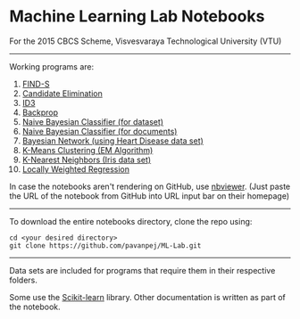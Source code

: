 # Machine Learning Lab Notebooks
For the 2015 CBCS Scheme, Visvesvaraya Technological University (VTU)

---
Working programs are:

1. [FIND-S](https://github.com/pavanpej/ML-Lab/blob/master/Program%201%20-%20FindS/pgm1.ipynb)
2. [Candidate Elimination](https://github.com/pavanpej/ML-Lab/blob/master/Program%202%20-%20Candidate%20Elim/pgm2_short.ipynb)
3. [ID3](https://github.com/pavanpej/ML-Lab/blob/master/Program%203%20-%20ID3/labpgm3.ipynb)
4. [Backprop](https://github.com/pavanpej/ML-Lab/blob/master/Program%204%20-%20Backprop/labpgm4_explanation.ipynb)
5. [Naive Bayesian Classifier (for dataset)](https://github.com/pavanpej/ML-Lab/blob/master/Program%205%20-%20Bayesian%20-%20Dataset/Prog5.ipynb)
6. [Naive Bayesian Classifier (for documents)](https://github.com/pavanpej/ML-Lab/blob/master/Program%206%20-%20Bayesian%20-%20Doc/Prog6-NaiveBayesianDoc.ipynb)
7. [Bayesian Network (using Heart Disease data set)](https://github.com/pavanpej/ML-Lab/blob/master/Program%207%20-%20Bayesian%20Network/Prog7-Bayesian.ipynb)
8. [K-Means Clustering (EM Algorithm)](https://github.com/pavanpej/ML-Lab/blob/master/Program%208%20-%20KMeans%20and%20EM/Prog8-kmeans.ipynb)
9. [K-Nearest Neighbors (Iris data set)](https://github.com/pavanpej/ML-Lab/blob/master/Program%209%20-%20KNN/Prog9.ipynb)
10. [Locally Weighted Regression](https://github.com/pavanpej/ML-Lab/blob/master/Program%2010%20-%20LW%20Regression/Prog10.ipynb)


In case the notebooks aren't rendering on GitHub, use [nbviewer](https://nbviewer.jupyter.org/).
(Just paste the URL of the notebook from GitHub into URL input bar on their homepage)

---

To download the entire notebooks directory, clone the repo using:

```
cd <your desired directory>
git clone https://github.com/pavanpej/ML-Lab.git 
```

---
Data sets are included for programs that require them in their respective folders.

Some use the [Scikit-learn](http://scikit-learn.org/stable/) library.
Other documentation is written as part of the notebook.